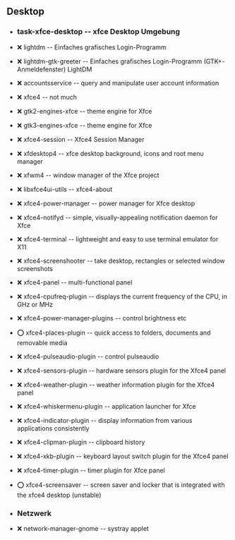 ##  Desktop

- ###  task-xfce-desktop  -- xfce Desktop Umgebung

- :x:  lightdm  --		Einfaches grafisches Login-Programm
- :x:  lightdm-gtk-greeter  --  Einfaches grafisches Login-Programm (GTK+-Anmeldefenster) LightDM
- :x:  accountsservice  --		query and manipulate user account information

- :x:  xfce4  --		not much

- :x:  gtk2-engines-xfce  --	theme engine for Xfce
- :x:  gtk3-engines-xfce  --	theme engine for Xfce
- :x:  xfce4-session  --		Xfce4 Session Manager
- :x:  xfdesktop4  --		xfce desktop background, icons and root menu manager
- :x:  xfwm4  --		window manager of the Xfce project
- :x:  libxfce4ui-utils  --		xfce4-about
- :x:  xfce4-power-manager  --		power manager for Xfce desktop
- :x:  xfce4-notifyd  --		simple, visually-appealing notification daemon for Xfce
- :x:  xfce4-terminal  --		lightweight and easy to use terminal emulator for X11
- :x:  xfce4-screenshooter  --		take desktop, rectangles or selected window screenshots
- :x:  xfce4-panel  --		multi-functional panel
- :x:  xfce4-cpufreq-plugin  --		displays the current frequency of the CPU, in GHz or MHz
- :x:  xfce4-power-manager-plugins  --		control brightness etc
- :o:  xfce4-places-plugin  --		quick access to folders, documents and removable media
- :x:  xfce4-pulseaudio-plugin  --		control pulseaudio
- :x:  xfce4-sensors-plugin  --		hardware sensors plugin for the Xfce4 panel
- :x:  xfce4-weather-plugin  --		weather information plugin for the Xfce4 panel
- :x:  xfce4-whiskermenu-plugin  --		application launcher for Xfce
- :x:  xfce4-indicator-plugin  --		display information from various applications consistently
- :x:  xfce4-clipman-plugin  --		clipboard history
- :x:  xfce4-xkb-plugin  --		keyboard layout switch plugin for the Xfce4 panel
- :x:  xfce4-timer-plugin  --		timer plugin for Xfce panel
- :o:  xfce4-screensaver  --		screen saver and locker that is integrated with the xfce4 desktop (unstable)

- ###  Netzwerk

- :x:  network-manager-gnome  --	systray applet
